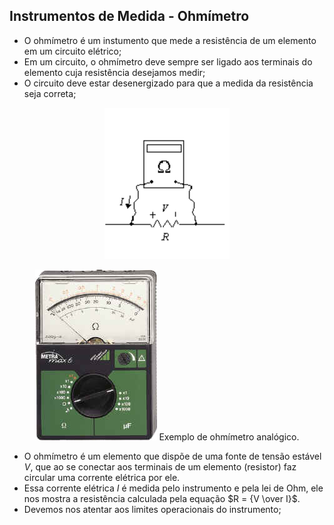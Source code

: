 ## Instrumentos de Medida - Ohmímetro

<div class="grid-50-50">

<div class="grid-element regular">

- O ohmímetro é um instumento que mede a resistência de um elemento em um circuito elétrico;
- Em um circuito, o ohmímetro deve sempre ser ligado aos terminais do elemento cuja resistência desejamos medir;
- O circuito deve estar desenergizado para que a medida da resistência seja correta;

<center>

<!-- _class: transparent -->
![](./img/ohmimetro_paralelo.png)

</center>

</div>

<div class="grid-element regular">

<center>

<!-- _class: transparent -->
![](./img/ohmimetro.png)
Exemplo de ohmímetro analógico.

</center>

- O ohmímetro é um elemento que dispõe de uma fonte de tensão estável $V$, que ao se conectar aos terminais de um elemento (resistor) faz circular uma corrente elétrica por ele.
- Essa corrente elétrica $I$ é medida pelo instrumento e pela lei de Ohm, ele nos mostra a resistência calculada pela equação $R = {V \over I}$.
- Devemos nos atentar aos limites operacionais do instrumento;

</div>

</div>
